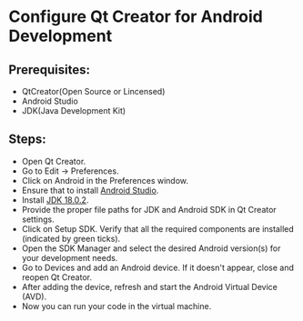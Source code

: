 #  Configure Qt Creator for Android Development 

## Prerequisites: 
* QtCreator(Open Source or Lincensed)
* Android Studio
* JDK(Java Development Kit) 

## Steps:

* Open Qt Creator.
* Go to Edit -> Preferences.
* Click on Android in the Preferences window.
* Ensure that to install [Android Studio](https://developer.android.com/studio).
* Install [JDK 18.0.2](https://www.oracle.com/java/technologies/javase/jdk18-archive-downloads.html).
* Provide the proper file paths for JDK and Android SDK in Qt Creator settings.
* Click on Setup SDK. Verify that all the required components are installed (indicated by green ticks).
* Open the SDK Manager and select the desired Android version(s) for your development needs.
* Go to Devices and add an Android device. If it doesn't appear, close and reopen Qt Creator.
* After adding the device, refresh and start the Android Virtual Device (AVD).
* Now you can run your code in the virtual machine.

